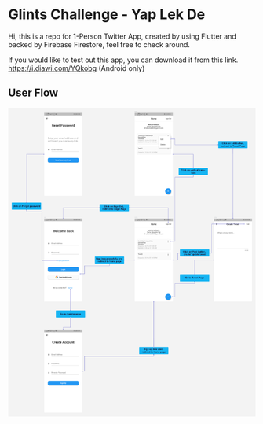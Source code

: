 # Glints Challenge - Yap Lek De

Hi, this is a repo for 1-Person Twitter App, created by using Flutter and backed by Firebase Firestore, feel free to check around.

If you would like to test out this app, you can download it from this link. https://i.diawi.com/YQkobg (Android only)

## User Flow

![alt text](https://github.com/ahde46/glintschallenge/blob/master/assets/read_me/user_flow.png?raw=true)
